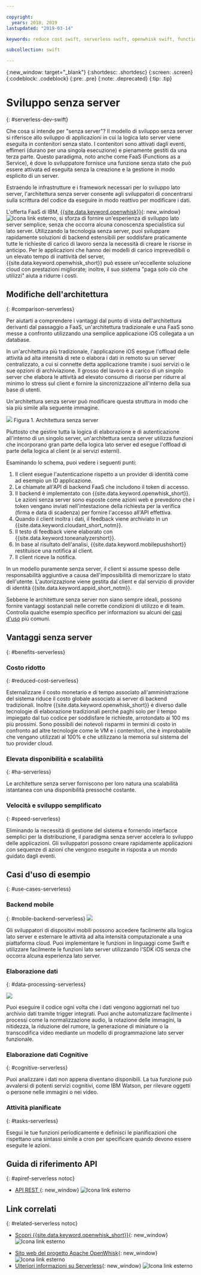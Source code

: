 ```yaml
---

copyright:
  years: 2018, 2019
lastupdated: "2019-03-14"

keywords: reduce cost swift, serverless swift, openwhisk swift, functions swift, faas swift, stateless swift, api reference swift, high availability swift, serverless ios

subcollection: swift

---
```


{:new_window: target="_blank"}
{:shortdesc: .shortdesc}
{:screen: .screen}
{:codeblock: .codeblock}
{:pre: .pre}
{:note: .deprecated}
{:tip: .tip}

# Sviluppo senza server
{: #serverless-dev-swift}

Che cosa si intende per "senza server"? Il modello di sviluppo senza server si riferisce allo sviluppo di applicazioni in cui la logica lato server viene eseguita in contenitori senza stato. I contenitori sono attivati dagli eventi, effimeri (durano per una singola esecuzione) e pienamente gestiti da una terza parte. Questo paradigma, noto anche come FaaS (Functions as a Service), è dove lo sviluppatore fornisce una funzione senza stato che può essere attivata ed eseguita senza la creazione e la gestione in modo esplicito di un server.

Estraendo le infrastrutture e i framework necessari per lo sviluppo lato server, l'architettura senza server consente agli sviluppatori di concentrarsi sulla scrittura del codice da eseguire in modo reattivo per modificare i dati.

L'offerta FaaS di IBM, [{{site.data.keyword.openwhisk}}](https://cloud.ibm.com/openwhisk/){: new_window} ![Icona link esterno](../../icons/launch-glyph.svg "Icona link esterno"), si sforza di fornire un'esperienza di sviluppo lato server semplice, senza che occorra alcuna conoscenza specialistica sul lato server. Utilizzando la tecnologia senza server, puoi sviluppare rapidamente soluzioni di backend estensibili per soddisfare praticamente tutte le richieste di carico di lavoro senza la necessità di creare le risorse in anticipo. Per le applicazioni che hanno dei modelli di carico imprevedibili o un elevato tempo di inattività del server, {{site.data.keyword.openwhisk_short}} può essere un'eccellente soluzione cloud con prestazioni migliorate; inoltre, il suo sistema "paga solo ciò che utilizzi" aiuta a ridurre i costi.

## Modifiche dell'architettura
{: #comparison-serverless}

Per aiutarti a comprendere i vantaggi dal punto di vista dell'architettura derivanti dal passaggio a FaaS, un'architettura tradizionale e una FaaS sono messe a confronto utilizzando una semplice applicazione iOS collegata a un database.

In un'architettura più tradizionale, l'applicazione iOS esegue l'offload delle attività ad alta intensità di rete o elabora i dati in remoto su un server centralizzato, a cui si connette detta applicazione tramite i suoi servizi o le sue opzioni di archiviazione. Il grosso del lavoro è a carico di un singolo server che elabora le attività ad elevato consumo di risorse per ridurre al minimo lo stress sul client e fornire la sincronizzazione all'interno della sua base di utenti.

Un'architettura senza server può modificare questa struttura in modo che sia più simile alla seguente immagine.

![](./images/Architecture.png) Figura 1. Architettura senza server

Piuttosto che gestire tutta la logica di elaborazione e di autenticazione all'interno di un singolo server, un'architettura senza server utilizza funzioni che incorporano gran parte della logica lato server ed esegue l'offload di parte della logica al client (e ai servizi esterni).

Esaminando lo schema, puoi vedere i seguenti punti:

1. Il client esegue l'autenticazione rispetto a un provider di identità come ad esempio un ID applicazione.
2. Le chiamate all'API di backend FaaS che includono il token di accesso.
3. Il backend è implementato con {{site.data.keyword.openwhisk_short}}. Le azioni senza server sono esposte come azioni web e prevedono che i token vengano inviati nell'intestazione della richiesta per la verifica (firma e data di scadenza) per fornire l'accesso all'API effettiva.
4. Quando il client inoltra i dati, il feedback viene archiviato in un {{site.data.keyword.cloudant_short_notm}}.
5. Il testo di feedback viene elaborato con {{site.data.keyword.toneanalyzershort}}.
6. In base al risultato dell'analisi, {{site.data.keyword.mobilepushshort}} restituisce una notifica al client.
7. Il client riceve la notifica.

In un modello puramente senza server, il client si assume spesso delle responsabilità aggiuntive a causa dell'impossibilità di memorizzare lo stato dell'utente. L'autorizzazione viene gestita dal client e dal servizio di provider di identità {{site.data.keyword.appid_short_notm}}.

Sebbene le architetture senza server non siano sempre ideali, possono fornire vantaggi sostanziali nelle corrette condizioni di utilizzo e di team. Controlla qualche esempio specifico per informazioni su alcuni dei [casi d'uso](#use_cases) più comuni.

## Vantaggi senza server
{: #benefits-serverless}

### Costo ridotto
{: #reduced-cost-serverless}

Esternalizzare il costo monetario e di tempo associato all'amministrazione del sistema riduce il costo globale associato ai server di backend tradizionali. Inoltre {{site.data.keyword.openwhisk_short}} è diverso dalle tecnologie di elaborazione tradizionali perché paghi solo per il tempo impiegato dal tuo codice per soddisfare le richieste, arrotondato ai 100 ms più prossimi. Sono possibili dei notevoli risparmi in termini di costo in confronto ad altre tecnologie come le VM e i contenitori, che è improbabile che vengano utilizzati al 100% e che utilizzano la memoria sul sistema del tuo provider cloud.

### Elevata disponibilità e scalabilità
{: #ha-serverless}

Le architetture senza server forniscono per loro natura una scalabilità istantanea con una disponibilità pressoché costante.

### Velocità e sviluppo semplificato
{: #speed-serverless}

Eliminando la necessità di gestione del sistema e fornendo interfacce semplici per la distribuzione, il paradigma senza server accelera lo sviluppo delle applicazioni. Gli sviluppatori possono creare rapidamente applicazioni con sequenze di azioni che vengono eseguite in risposta a un mondo guidato dagli eventi.

## Casi d'uso di esempio
{: #use-cases-serverless}

### Backend mobile
{: #mobile-backend-serverless}
![](./images/cloud-functions-rest-api-trigger.png)

Gli sviluppatori di dispositivi mobili possono accedere facilmente alla logica lato server e esternare le attività ad alta intensità computazionale a una piattaforma cloud. Puoi implementare le funzioni in linguaggi come Swift e utilizzare facilmente le funzioni lato server utilizzando l'SDK iOS senza che occorra alcuna esperienza lato server.

### Elaborazione dati
{: #data-processing-serverless}

![](./images/cloud-functions-cloudant-trigger.png)

Puoi eseguire il codice ogni volta che i dati vengono aggiornati nel tuo archivio dati tramite trigger integrati. Puoi anche automatizzare facilmente i processi come la normalizzazione audio, la rotazione delle immagini, la nitidezza, la riduzione del rumore, la generazione di miniature o la transcodifica video mediante un modello di programmazione lato server funzionale.

### Elaborazione dati Cognitive
{: #cognitive-serverless}

Puoi analizzare i dati non appena diventano disponibili. La tua funzione può avvalersi di potenti servizi cognitivi, come IBM Watson, per rilevare oggetti o persone nelle immagini o nei video.

### Attività pianificate
{: #tasks-serverless}

Esegui le tue funzioni periodicamente e definisci le pianificazioni che rispettano una sintassi simile a cron per specificare quando devono essere eseguite le azioni.

## Guida di riferimento API
{: #apiref-serverless notoc}

<!-- * [REST API Documentation](./openwhisk_reference.html#openwhisk_ref_restapi)-->
* [API REST ](https://cloud.ibm.com/apidocs){: new_window} ![Icona link esterno](../../icons/launch-glyph.svg "Icona link esterno")

## Link correlati
{: #related-serverless notoc}

* [Scopri {{site.data.keyword.openwhisk_short}}](https://www.ibm.com/cloud/functions){: new_window} ![Icona link esterno](../../icons/launch-glyph.svg "Icona link esterno")
<!-- redirects to link above * [{{site.data.keyword.openwhisk_short}} on IBM developerWorks](https://developer.ibm.com/openwhisk/)-->
* [Sito web del progetto Apache OpenWhisk](http://openwhisk.org){: new_window} ![Icona link esterno](../../icons/launch-glyph.svg "Icona link esterno")
* [Ulteriori informazioni su Serverless](https://martinfowler.com/articles/serverless.html){: new_window} ![Icona link esterno](../../icons/launch-glyph.svg "Icona link esterno")
